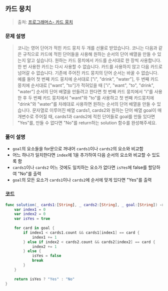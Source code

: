 ## 카드 뭉치

> 출처: [프로그래머스- 카드 뭉치](https://school.programmers.co.kr/learn/courses/30/lessons/159994?language=swift)

### 문제 설명
> 코니는 영어 단어가 적힌 카드 뭉치 두 개를 선물로 받았습니다. 코니는 다음과 같은 규칙으로 카드에 적힌 단어들을 사용해 원하는 순서의 단어 배열을 만들 수 있는지 알고 싶습니다.
원하는 카드 뭉치에서 카드를 순서대로 한 장씩 사용합니다.
한 번 사용한 카드는 다시 사용할 수 없습니다.
카드를 사용하지 않고 다음 카드로 넘어갈 수 없습니다.
기존에 주어진 카드 뭉치의 단어 순서는 바꿀 수 없습니다.
예를 들어 첫 번째 카드 뭉치에 순서대로 ["i", "drink", "water"], 두 번째 카드 뭉치에 순서대로 ["want", "to"]가 적혀있을 때 ["i", "want", "to", "drink", "water"] 순서의 단어 배열을 만들려고 한다면 첫 번째 카드 뭉치에서 "i"를 사용한 후 두 번째 카드 뭉치에서 "want"와 "to"를 사용하고 첫 번째 카드뭉치에 "drink"와 "water"를 차례대로 사용하면 원하는 순서의 단어 배열을 만들 수 있습니다.
문자열로 이루어진 배열 cards1, cards2와 원하는 단어 배열 goal이 매개변수로 주어질 때, cards1과 cards2에 적힌 단어들로 goal를 만들 있다면 "Yes"를, 만들 수 없다면 "No"를 return하는 solution 함수를 완성해주세요.

### 풀이 설명
- `goal`의 요소들을 for문으로 꺼내어 `cards1`이나 `cards2`의 요소와 비교함
- 어느 하나가 일치한다면 `index`에 1을 추가하여 다음 순서의 요소와 비교할 수 있도록 함
- `cards1`이나 `cards2` 어느 것에도 일치하는 요소가 없다면 `isYes`에 false를 할당하여 "No"를 출력
- `goal`의 모든 요소가 `cards1`이나 `cards2`에 순서에 맞게 있다면 "Yes"를 출력

### 코드
```swift
func solution(_ cards1:[String], _ cards2:[String], _ goal:[String]) -> String {
    var index1 = 0
    var index2 = 0
    var isYes = true
    
    for card in goal {
        if index1 < cards1.count && cards1[index1] == card {
            index1 += 1
        } else if index2 < cards2.count && cards2[index2] == card {
            index2 += 1
        } else {
            isYes = false
            break
        }
    }
    
    return isYes ? "Yes" : "No"
}
```
